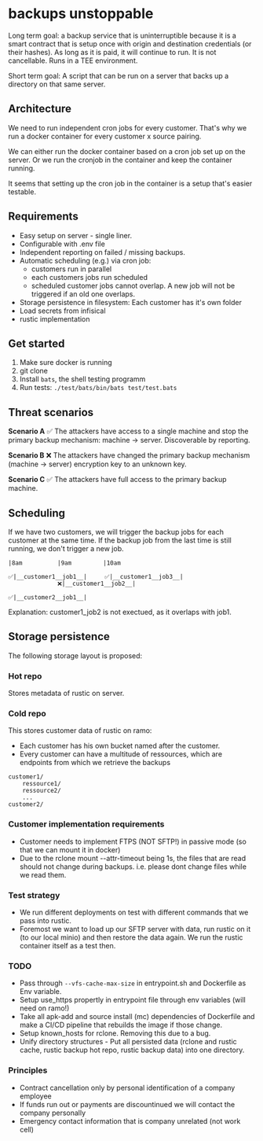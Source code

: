 # backups unstoppable

Long term goal: a backup service that is uninterruptible because it is a smart contract that is setup once with origin and destination credentials (or their hashes). As long as it is paid, it will continue to run. It is not cancellable. Runs in a TEE environment.

Short term goal: A script that can be run on a server that backs up a directory on that same server.

## Architecture

We need to run independent cron jobs for every customer.
That's why we run a docker container for every customer x source pairing.

We can either run the docker container based on a cron job set up on the server.
Or we run the cronjob in the container and keep the container running.

It seems that setting up the cron job in the container is a setup that's easier testable.

## Requirements

- Easy setup on server - single liner.
- Configurable with .env file
- Independent reporting on failed / missing backups.
- Automatic scheduling (e.g.) via cron job:
  - customers run in parallel
  - each customers jobs run scheduled
  - scheduled customer jobs cannot overlap. A new job will not be triggered if an old one overlaps.
- Storage persistence in filesystem: Each customer has it's own folder
- Load secrets from infisical
- rustic implementation

## Get started

1. Make sure docker is running
2. git clone
3. Install `bats`, the shell testing programm
4. Run tests: `./test/bats/bin/bats test/test.bats`

## Threat scenarios

**Scenario A** ✅
The attackers have access to a single machine and stop the primary backup mechanism: machine -> server. Discoverable by reporting.

**Scenario B** ❌
The attackers have changed the primary backup mechanism (machine -> server) encryption key to an unknown key.

**Scenario C** ✅
The attackers have full access to the primary backup machine.

## Scheduling

If we have two customers, we will trigger the backup jobs for each customer at the same time. If the backup job from the last time is still running, we don't trigger a new job.

```
|8am          |9am         |10am

✅|__customer1__job1__|     ✅|__customer1__job3__|
              ❌|__customer1__job2__|

✅|__customer2__job1__|
```

Explanation: customer1_job2 is not exectued, as it overlaps with job1.

## Storage persistence

The following storage layout is proposed:

### Hot repo

Stores metadata of rustic on server.

### Cold repo

This stores customer data of rustic on ramo:

- Each customer has his own bucket named after the customer.
- Every customer can have a multitude of ressources, which are endpoints from which we retrieve the backups

```
customer1/
    ressource1/
    ressource2/
    ...
customer2/
```

### Customer implementation requirements

- Customer needs to implement FTPS (NOT SFTP!) in passive mode (so that we can mount it in docker)
- Due to the rclone mount --attr-timeout being 1s, the files that are read should not change during backups. i.e. please dont change files while we read them.

### Test strategy

- We run different deployments on test with different commands that we pass into rustic.
- Foremost we want to load up our SFTP server with data, run rustic on it (to our local minio) and then restore the data again. We run the rustic container itself as a test then.

### TODO

- Pass through `--vfs-cache-max-size` in entrypoint.sh and Dockerfile as Env variable.
- Setup use_https propertly in entrypoint file through env variables (will need on ramo!)
- Take all apk-add and source install (mc) dependencies of Dockerfile and make a CI/CD pipeline that rebuilds the image if those change.
- Setup known_hosts for rclone. Removing this due to a bug.
- Unify directory structures - Put all persisted data (rclone and rustic cache, rustic backup hot repo, rustic backup data) into one directory.

### Principles

- Contract cancellation only by personal identification of a company employee
- If funds run out or payments are discountinued we will contact the company personally
- Emergency contact information that is company unrelated (not work cell)
